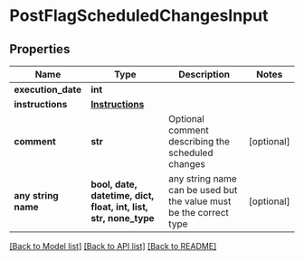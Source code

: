 # PostFlagScheduledChangesInput


## Properties
Name | Type | Description | Notes
------------ | ------------- | ------------- | -------------
**execution_date** | **int** |  | 
**instructions** | [**Instructions**](Instructions.md) |  | 
**comment** | **str** | Optional comment describing the scheduled changes | [optional] 
**any string name** | **bool, date, datetime, dict, float, int, list, str, none_type** | any string name can be used but the value must be the correct type | [optional]

[[Back to Model list]](../README.md#documentation-for-models) [[Back to API list]](../README.md#documentation-for-api-endpoints) [[Back to README]](../README.md)


